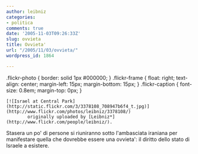 ```yaml
---
author: leibniz
categories:
- politica
comments: true
date: '2005-11-03T09:26:33Z'
slug: ovvieta
title: Ovvieta'
url: "/2005/11/03/ovvieta/"
wordpress_id: 1864

---
```

.flickr-photo { border: solid 1px #000000; } .flickr-frame {	float: right; text-align: center; margin-left: 15px; margin-bottom: 15px; } .flickr-caption { font-size: 0.8em; margin-top: 0px; }   

	[![Israel at Central Park](http://static.flickr.com/3/3378108_708947b6f4_t.jpg)](http://www.flickr.com/photos/leibniz/3378108/)  
	 		originally uploaded by [Leibniz*](http://www.flickr.com/people/leibniz/). 	

Stasera un po' di persone si riuniranno sotto l'ambasciata iraniana per manifestare quella che dovrebbe essere una ovvieta': il diritto dello stato di Israele a esistere.   

